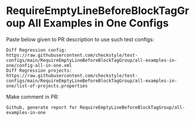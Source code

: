 # RequireEmptyLineBeforeBlockTagGroup All Examples in One Configs
Paste below given to PR description to use such test configs:
```
Diff Regression config: https://raw.githubusercontent.com/checkstyle/test-configs/main/RequireEmptyLineBeforeBlockTagGroup/all-examples-in-one/config-all-in-one.xml
Diff Regression projects: https://raw.githubusercontent.com/checkstyle/test-configs/main/RequireEmptyLineBeforeBlockTagGroup/all-examples-in-one/list-of-projects.properties
```
Make comment in PR:
```
Github, generate report for RequireEmptyLineBeforeBlockTagGroup/all-examples-in-one
```
